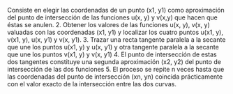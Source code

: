 Consiste en elegir las coordenadas de un punto (x1, y1) como aproximación del punto de intersección de las funciones u(x, y) y v(x,y) que hacen que éstas se anulen. 2. Obtener los valores de las funciones u(x, y), v(x, y) valuadas con las coordenadas (x1, y1) y localizar los cuatro puntos u(x1, y), v(x1, y), u(x, y1) y v(x, y1). 3. Trazar una recta tangente paralela a la secante que une los puntos u(x1, y) y u(x, y1) y otra tangente paralela a la secante que une los puntos v(x1, y) y v(x, y1) 4. El punto de intersección de estas dos tangentes constituye una segunda aproximación (x2, y2) del punto de intersección de las dos funciones 5. El proceso se repite n veces hasta que las coordenadas del punto de intersección (xn, yn) coincida prácticamente con el valor exacto de la intersección entre las dos curvas.
